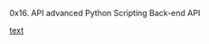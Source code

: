 0x16. API advanced
Python
Scripting
Back-end
API

[text](by:%20Tim%20Britton%20-%20Cohort%20#1%20Weight%3A%201)
